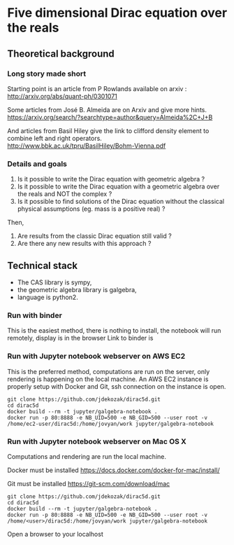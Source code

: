 # Five dimensional Dirac equation over the reals
## Theoretical background
### Long story made short
Starting point is an article from P Rowlands available on arxiv : http://arxiv.org/abs/quant-ph/0301071

Some articles from José B. Almeida are on Arxiv and give more hints. https://arxiv.org/search/?searchtype=author&query=Almeida%2C+J+B

And articles from Basil Hiley give the link to clifford density element to combine left and right operators. http://www.bbk.ac.uk/tpru/BasilHiley/Bohm-Vienna.pdf

### Details and goals
1. Is it possible to write the Dirac equation with geometric algebra ?
2. Is it possible to write the Dirac equation with a geometric algebra over the reals and NOT the complex ?
3. Is it possible to find solutions of the Dirac equation without the classical physical assumptions (eg. mass is a positive real) ?

Then,
1. Are results from the classic Dirac equation still valid ?
2. Are there any new results with this approach ?
## Technical stack
- The CAS library is sympy,
- the geometric algebra library is galgebra,
- language is python2.
### Run with binder
This is the easiest method, there is nothing to install, the notebook will run remotely, display is in the browser
Link to binder is 
### Run with Jupyter notebook webserver on AWS EC2
This is the preferred method, computations are run on the server, only rendering is happening on the local machine.
An AWS EC2 instance is properly setup with Docker and Git, ssh connection on the instance is open.
```
git clone https://github.com/jdekozak/dirac5d.git
cd dirac5d
docker build --rm -t jupyter/galgebra-notebook .
docker run -p 80:8888 -e NB_UID=500 -e NB_GID=500 --user root -v /home/ec2-user/dirac5d:/home/jovyan/work jupyter/galgebra-notebook
```
### Run with Jupyter notebook webserver on Mac OS X
Computations and rendering are run the local machine.

Docker must be installed https://docs.docker.com/docker-for-mac/install/

Git must be installed https://git-scm.com/download/mac
```
git clone https://github.com/jdekozak/dirac5d.git
cd dirac5d
docker build --rm -t jupyter/galgebra-notebook .
docker run -p 80:8888 -e NB_UID=500 -e NB_GID=500 --user root -v /home/<user>/dirac5d:/home/jovyan/work jupyter/galgebra-notebook
```
Open a browser to your localhost
```
